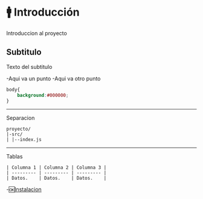 # 🚹 Introducción

Introduccion al proyecto

## Subtitulo

Texto del subtitulo

-Aqui va un punto
-Aqui va otro punto

```css
body{
    background:#000000;
}
```

---
Separacion

```plaintext
proyecto/
|-src/
| |--index.js
```

---

Tablas
```plaintext
| Columna 1 | Columna 2 | Columna 3 |
| --------- | --------- | --------- |
| Datos.    | Datos.    | Datos.    |
```

-🆗[Instalacion](instalacion.md)